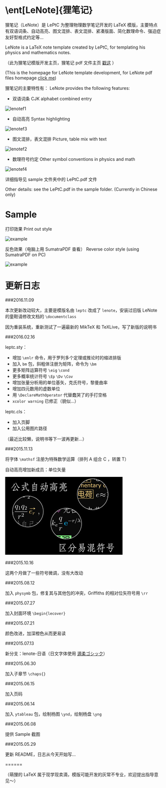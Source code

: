 \\ent[LeNote]{狸笔记}
======

狸笔记（LeNote）是 LePtC 为整理物理数学笔记开发的 LaTeX 模版，主要特点有双语词条、自动高亮、图文混排、表文混排、紧凑版面、简化数理命令、强迫症友好型格式约定等…

LeNote is a LaTeX note template created by LePtC, for templating his physics and mathematics notes.

（此为狸笔记模版开发主页，狸笔记 pdf 文件主页 [戳这](http://leptc.github.io/lenote/) ）

(This is the homepage for LeNote template development,
for LeNote pdf files homepage
[click me](http://leptc.github.io/lenote/))

狸笔记的主要特性有：
LeNote provides the following features:

- 双语词条 CJK alphabet combined entry

![lenotef1](http://leptc.github.io/lenote/lenotef1.jpg)

- 自动高亮 Syntax highlighting

![lenotef3](http://leptc.github.io/lenote/lenotef3.jpg)

- 图文混排，表文混排 Picture, table mix with text

![lenotef2](http://leptc.github.io/lenote/lenotef2.jpg)

- 数理符号约定 Other symbol conventions in physics and math

![lenotef4](http://leptc.github.io/lenote/lenotef4.jpg)

详细指导见 sample 文件夹中的 LePtC.pdf 文件

Other details: see the LePtC.pdf in the sample folder.
(Currently in Chinese only)






Sample
======

打印效果 Print out style

![example](https://github.com/LePtC/lenote/blob/master/LePtC_2.png)

反色效果（电脑上用 SumatraPDF 查看） Reverse color style (using SumatraPDF on PC)

![example](https://github.com/LePtC/lenote/blob/master/LePtC_2r.png)




更新日志
======

###2016.11.09

本次更新改动较大，主要是模版名由 `leptc` 改成了 `lenote`，安装过旧版 LeNote 的童鞋请修改文档的 `\documentclass`

因为重装系统，重新测试了一遍最新的 MikTeX 和 TeXLive，写了新版的说明书



###2016.02.16

leptc.sty：

- 增加 `\enlr` 命令，用于罗列多个定理或推论时的缩进排版
- 加入 `bm` 包，斜粗体注册为矩阵，命令为 `\bm`
- 更多矩阵运算符号 `\eig` `\cond`
- 更多概率统计符号 `\Ep` `\Dv` `\Cov`
- 增加张量分析用的单位基矢，克氏符号，黎曼曲率
- 增加四元数用的虚数单位
- 用 `\DeclareMathOperator` 代替蠢哭了的手打空格
- `xcolor warning` 已修正（貌似…）

leptc.cls：

- 加入页脚
- 加入公用图片路径

（最近比较懒，说明书等下一波再更新…）


###2015.11.13

将字体 `\mathsf` 注册为特殊数学运算（排列 A 组合 C ，转置 T）

自动高亮增加新成员：单位矢量

![lenotef5](lenotef5.jpg)


###2015.10.16

这两个月做了一些符号微调，没有大改动

###2015.08.12

加入 `physymb` 包，修复其与其他包的冲突，Griffiths 的相对位矢符号用 `\rr`

###2015.07.27

加入封面环境 `\begin{lecover}`

###2015.07.21

颜色改进，加深橙色从而更易读

###2015.07.13

新分支：lenote-日语（日文字体使用 [源柔ゴシック](http://jikasei.me/font/genjyuu/)）

###2015.06.30

加入子章节 `\chaps{}`

###2015.06.15

加入页码

###2015.06.14

加入 `ytableau` 包，绘制杨图 `\ynd`，绘制杨盘 `\yng`

###2015.06.08

提供 Sample 截图

###2015.05.29

更新 README，日志从今天开始写…



======

（萌狸的 LaTeX 属于现学现卖滴，模版可能开发的灰常不专业，欢迎提出指导意见～）


